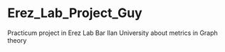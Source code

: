# Erez_Lab_Project_Guy
 Practicum project in Erez Lab Bar Ilan University about metrics in Graph theory
